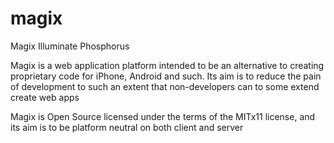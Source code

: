 magix
=====

Magix Illuminate Phosphorus

Magix is a web application platform intended to be an alternative to creating proprietary code for iPhone, Android and such. 
Its aim is to reduce the pain of development to such an extent that non-developers can to some extend create web apps

Magix is Open Source licensed under the terms of the MITx11 license, and its aim is to be platform neutral on both client and server
